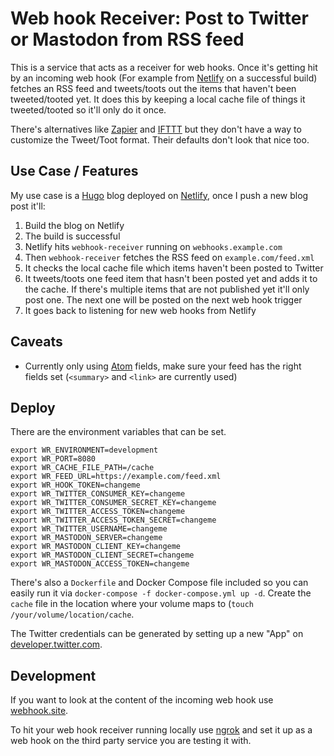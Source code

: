 # Web hook Receiver: Post to Twitter or Mastodon from RSS feed

This is a service that acts as a receiver for web hooks. Once it's getting hit by an incoming web hook (For example from [Netlify](https://www.netlify.com/docs/webhooks/) on a successful build) fetches an RSS feed and tweets/toots out the items that haven't been tweeted/tooted yet. It does this by keeping a local cache file of things it tweeted/tooted so it'll only do it once.

There's alternatives like [Zapier](https://zapier.com/app-directory/rss/integrations/twitter) and [IFTTT](https://ifttt.com/twitter) but they don't have a way to customize the Tweet/Toot format. Their defaults don't look that nice too.

## Use Case / Features

My use case is a [Hugo](https://gohugo.io) blog deployed on [Netlify](https://www.netlify.com), once I push a new blog post it'll:

1) Build the blog on Netlify  
2) The build is successful  
3) Netlify hits `webhook-receiver` running on `webhooks.example.com`  
4) Then `webhook-receiver` fetches the RSS feed on `example.com/feed.xml`  
5) It checks the local cache file which items haven't been posted to Twitter  
6) It tweets/toots one feed item that hasn't been posted yet and adds it to the cache. If there's multiple items that are not published yet it'll only post one. The next one will be posted on the next web hook trigger  
7) It goes back to listening for new web hooks from Netlify

## Caveats

- Currently only using [Atom](https://validator.w3.org/feed/docs/atom.html#requiredFeedElements) fields, make sure your feed has the right fields set (`<summary>` and `<link>` are currently used)

## Deploy

There are the environment variables that can be set. 

```
export WR_ENVIRONMENT=development
export WR_PORT=8080
export WR_CACHE_FILE_PATH=/cache
export WR_FEED_URL=https://example.com/feed.xml
export WR_HOOK_TOKEN=changeme
export WR_TWITTER_CONSUMER_KEY=changeme
export WR_TWITTER_CONSUMER_SECRET_KEY=changeme
export WR_TWITTER_ACCESS_TOKEN=changeme
export WR_TWITTER_ACCESS_TOKEN_SECRET=changeme
export WR_TWITTER_USERNAME=changeme
export WR_MASTODON_SERVER=changeme
export WR_MASTODON_CLIENT_KEY=changeme
export WR_MASTODON_CLIENT_SECRET=changeme
export WR_MASTODON_ACCESS_TOKEN=changeme
```


There's also a `Dockerfile` and Docker Compose file included so you can easily run it via `docker-compose -f docker-compose.yml up -d`. Create the `cache` file in the location where your volume maps to (`touch /your/volume/location/cache`.

The Twitter credentials can be generated by setting up a new "App" on [developer.twitter.com](https://developer.twitter.com/en/apps).



## Development

If you want to look at the content of the incoming web hook use [webhook.site](https://webhook.site).

To hit your web hook receiver running locally use [ngrok](https://dashboard.ngrok.com/get-started) and set it up as a web hook on the third party service you are testing it with.
